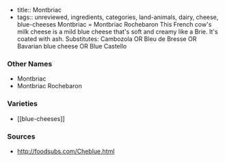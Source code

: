 - title:: Montbriac
- tags:: unreviewed, ingredients, categories, land-animals, dairy, cheese, blue-cheeses
Montbriac = Montbriac Rochebaron This French cow's milk cheese is a mild blue cheese that's soft and creamy like a Brie. It's coated with ash. Substitutes: Cambozola OR Bleu de Bresse OR Bavarian blue cheese OR Blue Castello

### Other Names

* Montbriac
* Montbriac Rochebaron

### Varieties

* [[blue-cheeses]]

### Sources
* http://foodsubs.com/Cheblue.html
